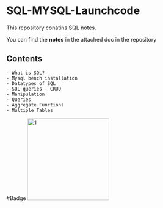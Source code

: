 # SQL-MYSQL-Launchcode

This repository conatins SQL notes.

You can find the **notes** in the attached doc in the repository

## Contents
    - What is SQL?
    - Mysql bench installation
    - Datatypes of SQL 
    - SQL queries - CRUD
    - Manipulation
    - Queries
    - Aggregate Functions
    - Multiple Tables

#Badge
    <img width="214" alt="1" src="https://github.com/user-attachments/assets/6b23147e-bcaf-49ee-91ea-b430b303ad77" />

